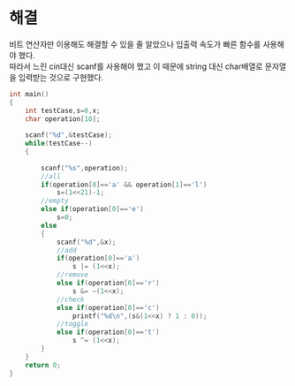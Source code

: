 # 해결 
비트 연산자만 이용해도 해결할 수 있을 줄 알았으나 
입출력 속도가 빠른 함수를 사용해야 했다.  
따라서 느린 cin대신 scanf를 사용해야 했고 이 때문에 string 대신 char배열로 문자열을 입력받는 것으로 구현했다.  
```c++
int main()
{
    int testCase,s=0,x;
    char operation[10];
    
    scanf("%d",&testCase);
    while(testCase--)
    {
        
        scanf("%s",operation);
        //all
        if(operation[0]=='a' && operation[1]=='l')
            s=(1<<21)-1;
        //empty
        else if(operation[0]=='e')
            s=0;
        else
        {
            scanf("%d",&x);
            //add
            if(operation[0]=='a')
                s |= (1<<x);
            //remove
            else if(operation[0]=='r')
                s &= ~(1<<x);
            //check
            else if(operation[0]=='c')
                printf("%d\n",(s&(1<<x) ? 1 : 0));
            //toggle
            else if(operation[0]=='t')
                s ^= (1<<x);
        }
    }
    return 0;
}
```
